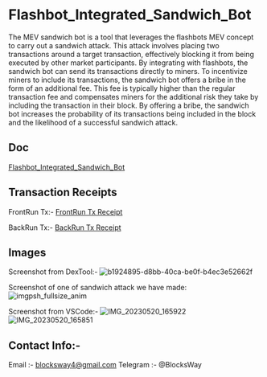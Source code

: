 # Flashbot_Integrated_Sandwich_Bot
The MEV sandwich bot is a tool that leverages the flashbots MEV concept to carry out a sandwich attack. This attack involves placing two transactions around a target transaction, effectively blocking it from being executed by other market participants. By integrating with flashbots, the sandwich bot can send its transactions directly to miners.
To incentivize miners to include its transactions, the sandwich bot offers a bribe in the form of an additional fee. This fee is typically higher than the regular transaction fee and compensates miners for the additional risk they take by including the transaction in their block. By offering a bribe, the sandwich bot increases the probability of its transactions being included in the block and the likelihood of a successful sandwich attack.

## Doc
[Flashbot_Integrated_Sandwich_Bot](https://docs.google.com/document/d/1AhXBM9jTM-cKELirx7YHAX_8OCF8raVEeKWCCByQtg0/edit#)

## Transaction Receipts
FrontRun Tx:- [FrontRun Tx Receipt](https://etherscan.io/tx/0x1d94b94608a46cc42b661a15885c87f8260a4a80c131e6165f693020f765e26b)

BackRun Tx:- [BackRun Tx Receipt](https://etherscan.io/tx/0x193fb4d7ac1bdefa19b557e22802811091f1477489d3735e8431dd280d3758e4)

## Images 
Screenshot from DexTool:-
![b1924895-d8bb-40ca-be0f-b4ec3e52662f](https://github.com/Meshram007/Flashbot_Integrated_Sandwich_Bot/assets/93447914/5b56bd11-c698-4e19-ae49-761bb747ecc1)

Screenshot of one of sandwich attack we have made:
![imgpsh_fullsize_anim](https://github.com/Meshram007/Flashbot_Integrated_Sandwich_Bot/assets/93447914/f3816594-b9c1-4d75-b60d-bea2f4b0df2b)

Screenshot from VSCode:-
![IMG_20230520_165922](https://github.com/Meshram007/Flashbot_Integrated_Sandwich_Bot/assets/93447914/70bcfe56-f301-486f-bb43-fd339c6636cd)
![IMG_20230520_165851](https://github.com/Meshram007/Flashbot_Integrated_Sandwich_Bot/assets/93447914/d136e6c3-1476-4ab5-b44b-43cedb1d40af)


## Contact Info:-
Email :- blocksway4@gmail.com
Telegram :- @BlocksWay



